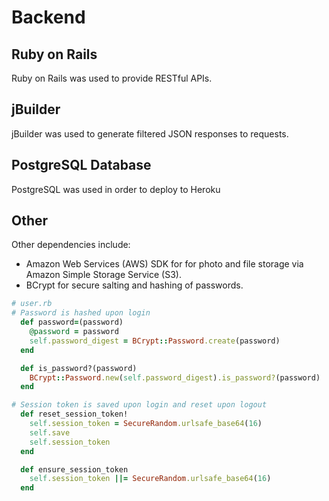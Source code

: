 # Backend

## Ruby on Rails
Ruby on Rails was used to provide RESTful APIs.

## jBuilder
jBuilder was used to generate filtered JSON responses to requests.

## PostgreSQL Database
PostgreSQL was used in order to deploy to Heroku

## Other
Other dependencies include:
- Amazon Web Services (AWS) SDK for for photo and file storage via Amazon Simple Storage Service (S3).
- BCrypt for secure salting and hashing of passwords.
```Ruby
# user.rb
# Password is hashed upon login
  def password=(password)
    @password = password
    self.password_digest = BCrypt::Password.create(password)
  end

  def is_password?(password)
    BCrypt::Password.new(self.password_digest).is_password?(password)
  end

# Session token is saved upon login and reset upon logout
  def reset_session_token!
    self.session_token = SecureRandom.urlsafe_base64(16)
    self.save
    self.session_token
  end

  def ensure_session_token
    self.session_token ||= SecureRandom.urlsafe_base64(16)
  end
```
